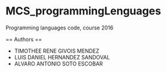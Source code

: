 # MCS_programmingLenguages
Programming languages code, course 2016

== Authors ==
 * TIMOTHEE RENE GIVOIS MENDEZ
 * LUIS DANIEL HERNANDEZ SANDOVAL
 * ALVARO ANTONIO SOTO ESCOBAR

